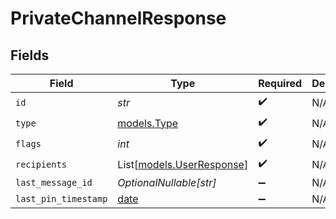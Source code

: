 # PrivateChannelResponse


## Fields

| Field                                                                | Type                                                                 | Required                                                             | Description                                                          |
| -------------------------------------------------------------------- | -------------------------------------------------------------------- | -------------------------------------------------------------------- | -------------------------------------------------------------------- |
| `id`                                                                 | *str*                                                                | :heavy_check_mark:                                                   | N/A                                                                  |
| `type`                                                               | [models.Type](../models/type.md)                                     | :heavy_check_mark:                                                   | N/A                                                                  |
| `flags`                                                              | *int*                                                                | :heavy_check_mark:                                                   | N/A                                                                  |
| `recipients`                                                         | List[[models.UserResponse](../models/userresponse.md)]               | :heavy_check_mark:                                                   | N/A                                                                  |
| `last_message_id`                                                    | *OptionalNullable[str]*                                              | :heavy_minus_sign:                                                   | N/A                                                                  |
| `last_pin_timestamp`                                                 | [date](https://docs.python.org/3/library/datetime.html#date-objects) | :heavy_minus_sign:                                                   | N/A                                                                  |
